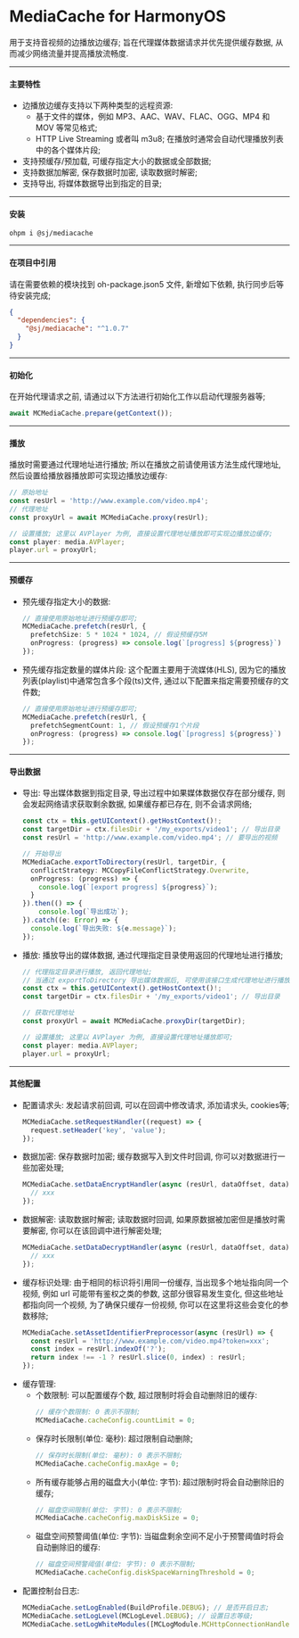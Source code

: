 # MediaCache for HarmonyOS

用于支持音视频的边播放边缓存; 旨在代理媒体数据请求并优先提供缓存数据, 从而减少网络流量并提高播放流畅度.

---

#### 主要特性
- 边播放边缓存支持以下两种类型的远程资源:
  - 基于文件的媒体，例如 MP3、AAC、WAV、FLAC、OGG、MP4 和 MOV 等常见格式;
  - HTTP Live Streaming 或者叫 m3u8; 在播放时通常会自动代理播放列表中的各个媒体片段;
- 支持预缓存/预加载, 可缓存指定大小的数据或全部数据;
- 支持数据加解密, 保存数据时加密, 读取数据时解密;
- 支持导出, 将媒体数据导出到指定的目录;

---

#### 安装
```shell
ohpm i @sj/mediacache
```

---

#### 在项目中引用

请在需要依赖的模块找到 oh-package.json5 文件, 新增如下依赖, 执行同步后等待安装完成;
```json
{
  "dependencies": {
    "@sj/mediacache": "^1.0.7"
  }
}
```

---

#### 初始化

在开始代理请求之前, 请通过以下方法进行初始化工作以启动代理服务器等;
```ts
await MCMediaCache.prepare(getContext());
```

---

#### 播放

播放时需要通过代理地址进行播放; 所以在播放之前请使用该方法生成代理地址, 然后设置给播放器播放即可实现边播放边缓存:
```ts
// 原始地址
const resUrl = 'http://www.example.com/video.mp4';
// 代理地址
const proxyUrl = await MCMediaCache.proxy(resUrl);

// 设置播放; 这里以 AVPlayer 为例, 直接设置代理地址播放即可实现边播放边缓存;
const player: media.AVPlayer;
player.url = proxyUrl;
```

---

#### 预缓存

- 预先缓存指定大小的数据:
  ```ts
  // 直接使用原始地址进行预缓存即可;
  MCMediaCache.prefetch(resUrl, {
    prefetchSize: 5 * 1024 * 1024, // 假设预缓存5M
    onProgress: (progress) => console.log(`[progress] ${progress}`)
  });
  ```
- 预先缓存指定数量的媒体片段: 这个配置主要用于流媒体(HLS), 因为它的播放列表(playlist)中通常包含多个段(ts)文件, 通过以下配置来指定需要预缓存的文件数;
  ```ts
  // 直接使用原始地址进行预缓存即可;
  MCMediaCache.prefetch(resUrl, {
    prefetchSegmentCount: 1, // 假设预缓存1个片段
    onProgress: (progress) => console.log(`[progress] ${progress}`)
  });
  ```

---

#### 导出数据

- 导出: 导出媒体数据到指定目录, 导出过程中如果媒体数据仅存在部分缓存, 则会发起网络请求获取剩余数据, 如果缓存都已存在, 则不会请求网络;
  ```ts
  const ctx = this.getUIContext().getHostContext()!;
  const targetDir = ctx.filesDir + '/my_exports/video1'; // 导出目录
  const resUrl = 'http://www.example.com/video.mp4'; // 要导出的视频
  
  // 开始导出
  MCMediaCache.exportToDirectory(resUrl, targetDir, {
    conflictStrategy: MCCopyFileConflictStrategy.Overwrite,
    onProgress: (progress) => {
      console.log(`[export progress] ${progress}`);
    }
  }).then(() => {
      console.log(`导出成功`);
  }).catch((e: Error) => {
    console.log(`导出失败: ${e.message}`);
  });
  ```
- 播放: 播放导出的媒体数据, 通过代理指定目录使用返回的代理地址进行播放;
  ```ts
  // 代理指定目录进行播放, 返回代理地址;
  // 当通过 exportToDirectory 导出媒体数据后, 可使用该接口生成代理地址进行播放;
  const ctx = this.getUIContext().getHostContext()!;
  const targetDir = ctx.filesDir + '/my_exports/video1'; // 导出目录
  
  // 获取代理地址
  const proxyUrl = await MCMediaCache.proxyDir(targetDir);
  
  // 设置播放; 这里以 AVPlayer 为例, 直接设置代理地址播放即可;
  const player: media.AVPlayer;
  player.url = proxyUrl;
  ```

___

#### 其他配置

- 配置请求头: 发起请求前回调, 可以在回调中修改请求, 添加请求头, cookies等;
  ```ts
  MCMediaCache.setRequestHandler((request) => {
    request.setHeader('key', 'value');
  });
  ```
- 数据加密: 保存数据时加密; 缓存数据写入到文件时回调, 你可以对数据进行一些加密处理;
  ```ts
  MCMediaCache.setDataEncryptHandler(async (resUrl, dataOffset, data) => {
    // xxx
  });
  ```
- 数据解密: 读取数据时解密; 读取数据时回调, 如果原数据被加密但是播放时需要解密, 你可以在该回调中进行解密处理;
  ```ts
  MCMediaCache.setDataDecryptHandler(async (resUrl, dataOffset, data) => {
    // xxx
  });
  ```
- 缓存标识处理: 由于相同的标识将引用同一份缓存, 当出现多个地址指向同一个视频, 例如 url 可能带有鉴权之类的参数, 这部分很容易发生变化, 但这些地址都指向同一个视频, 为了确保只缓存一份视频, 你可以在这里将这些会变化的参数移除;
  ```ts
  MCMediaCache.setAssetIdentifierPreprocessor(async (resUrl) => {
    const resUrl = 'http://www.example.com/video.mp4?token=xxx';
    const index = resUrl.indexOf('?');
    return index !== -1 ? resUrl.slice(0, index) : resUrl;
  });
  ```
- 缓存管理:
  - 个数限制: 可以配置缓存个数, 超过限制时将会自动删除旧的缓存:
    ```ts
    // 缓存个数限制: 0 表示不限制;
    MCMediaCache.cacheConfig.countLimit = 0;
    ```
  - 保存时长限制(单位: 毫秒): 超过限制自动删除;
    ```ts
    // 保存时长限制(单位: 毫秒): 0 表示不限制;
    MCMediaCache.cacheConfig.maxAge = 0;
    ```
  - 所有缓存能够占用的磁盘大小(单位: 字节): 超过限制时将会自动删除旧的缓存;
    ```ts
    // 磁盘空间限制(单位: 字节): 0 表示不限制;
    MCMediaCache.cacheConfig.maxDiskSize = 0;
    ```
  - 磁盘空间预警阈值(单位: 字节): 当磁盘剩余空间不足小于预警阈值时将会自动删除旧的缓存:
    ```ts
    // 磁盘空间预警阈值(单位: 字节): 0 表示不限制;
    MCMediaCache.cacheConfig.diskSpaceWarningThreshold = 0;
    ```
- 配置控制台日志:
  ```ts
  MCMediaCache.setLogEnabled(BuildProfile.DEBUG); // 是否开启日志;
  MCMediaCache.setLogLevel(MCLogLevel.DEBUG); // 设置日志等级;
  MCMediaCache.setLogWhiteModules([MCLogModule.MCHttpConnectionHandler, MCLogModule.MCHttpResponse]) // 允许打印哪些模块的日志;
  ```